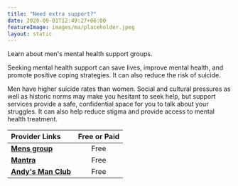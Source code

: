 ```yaml
---
title: "Need extra support?"
date: 2020-09-01T12:49:27+06:00
featureImage: images/ma/placeholder.jpeg
layout: static
---
```


Learn about men's mental health support groups.

Seeking mental health support can save lives, improve mental health, and promote positive coping strategies. It can also reduce the risk of suicide.

Men have higher suicide rates than women. Social and cultural pressures as well as historic norms may make you hesitant to seek help, but support services provide a safe, confidential space for you to talk about your struggles. It can also help reduce stigma and provide access to mental health treatment.

| Provider Links      | Free or Paid  |  
| :-----------          | :--------------:      |  
| [**Mens group**](https://mensgroup.com/mens-support-groups/) | Free | 
| [**Mantra**](https://www.mantramenswork.com/) | Free | 
| [**Andy's Man Club**](https://andysmanclub.co.uk/) | Free | 
  

<br/><br/>






